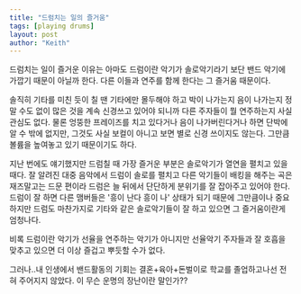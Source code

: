 ```yaml
---
title: "드럼치는 일의 즐거움"
tags: [playing drums]
layout: post
author: "Keith"
---
```


드럼치는 일이 즐거운 이유는 아마도 드럼이란 악기가 솔로악기라기 보단 밴드 악기에 가깝기 때문이 아닐까 한다. 다른 이들과 연주를 함께 한다는 그 즐거움 때문이다.

솔직히 기타를 미친 듯이 칠 땐 기타에만 몰두해야 하고 박이 나가는지 음이 나가는지 정말 수도 없이 많은 것을 계속 신경쓰고 있어야 되니까 다른 주자들이 뭘 연주하는지 사실 관심도 없다. 물론 엉뚱한 프레이즈를 치고 있다거나 음이 나가버린다거나 하면 단박에 알 수 밖에 없지만, 그것도 사실 보컬이 아니고 보면 별로 신경 쓰이지도 않는다. 그만큼 볼륨을 높여놓고 있기 때문이기도 하다.

지난 번에도 얘기했지만 드럼칠 때 가장 즐거운 부분은 솔로악기가 열연을 펼치고 있을 때다. 잘 알려진 대중 음악에서 드럼이 솔로를 펼치고 다른 악기들이 배킹을 해주는 곡은 재즈말고는 드문 편이라 드럼은 늘 뒤에서 단단하게 분위기를 잘 잡아주고 있어야 한다. 드럼이 잘 하면 다른 맴버들은 '흥이 난다 흥이 나' 상태가 되기 때문에 그만큼이나 중요하지만 드럼도 마찬가지로 기타와 같은 솔로악기들이 잘 하고 있으면 그 즐거움이란게 엄청나다.

비록 드럼이란 악기가 선율을 연주하는 악기가 아니지만 선율악기 주자들과 잘 호흡을 맞추고 있으면 더 이상 즐겁고 뿌듯할 수가 없다. 

그러나..내 인생에서 밴드활동의 기회는 결혼+육아+돈벌이로 학교를 졸업하고나선 전혀 주어지지 않았다. 이 무슨 운명의 장난이란 말인가??